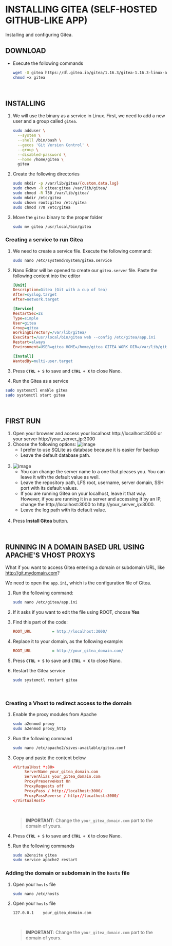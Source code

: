 # INSTALLING GITEA (SELF-HOSTED GITHUB-LIKE APP)
Installing and configuring Gitea.

## DOWNLOAD
* Execute the following commands
  
  ```bash
  wget -O gitea https://dl.gitea.io/gitea/1.16.3/gitea-1.16.3-linux-amd64
  chmod +x gitea
  ```

<br>

## INSTALLING
1. We will use the binary as a service in Linux. First, we need to add a new user and a group called `gitea`.

   ```bash
   sudo adduser \
     --system \
     --shell /bin/bash \
     --gecos 'Git Version Control' \
     --group \
     --disabled-password \
     --home /home/gitea \
     gitea
   ```

2. Create the following directories

   ```bash
   sudo mkdir -p /var/lib/gitea/{custom,data,log}
   sudo chown -R gitea:gitea /var/lib/gitea/
   sudo chmod -R 750 /var/lib/gitea/
   sudo mkdir /etc/gitea
   sudo chown root:gitea /etc/gitea
   sudo chmod 770 /etc/gitea
   ```
   
3. Move the `gitea` binary to the proper folder

   ```bash
   sudo mv gitea /usr/local/bin/gitea
   ```

### Creating a service to run Gitea

1. We need to create a service file. Execute the following command:

   ```bash
   sudo nano /etc/systemd/system/gitea.service
   ```

2. Nano Editor will be opened to create our `gitea.server` file. Paste the following content into the editor

   ```ini
   [Unit]
   Description=Gitea (Git with a cup of tea)
   After=syslog.target
   After=network.target

   [Service]
   RestartSec=2s
   Type=simple
   User=gitea
   Group=gitea
   WorkingDirectory=/var/lib/gitea/
   ExecStart=/usr/local/bin/gitea web --config /etc/gitea/app.ini
   Restart=always
   Environment=USER=gitea HOME=/home/gitea GITEA_WORK_DIR=/var/lib/gitea

   [Install]
   WantedBy=multi-user.target
   ```

 3. Press **`CTRL + S`** to save and **`CTRL + X`** to close Nano.
 4. Run the Gitea as a service
 
 ```bash
 sudo systemctl enable gitea
 sudo systemctl start gitea
 ```

<br>

## FIRST RUN

1. Open your browser and access your localhost http://localhost:3000 or your server http://your_server_ip:3000
1. Choose the following options:
   ![image](https://user-images.githubusercontent.com/49572917/158070145-47a6f073-d479-4bbd-9b81-c1715be9fb32.png)
   * I prefer to use SQLite as database because it is easier for backup
   * Leave the default database path.<br><br>
1. ![image](https://user-images.githubusercontent.com/49572917/158070177-285b5b7d-bfc0-45b6-8a95-cf51715fb36a.png)
   * You can change the server name to a one that pleases you. You can leave it with the default value as well.
   * Leave the repository path, LFS root, username, server domain, SSH port with its default values.
   * If you are running Gitea on your localhost, leave it that way. However, if you are running it in a server and accessing it by an IP, change the http://localhost:3000 to http://your_server_ip:3000.
   * Leave the log path with its default value.<br><br>
1. Press **Install Gitea** button.

<br>

## RUNNING IN A DOMAIN BASED URL USING APACHE'S VHOST PROXYS
What if you want to access Gitea entering a domain or subdomain URL, like http://git.mydomain.com?

We need to open the `app.ini`, which is the configuration file of Gitea.

1. Run the following command:

   ```bash
   sudo nano /etc/gitea/app.ini
   ```

2. If it asks if you want to edit the file using ROOT, choose **Yes**
3. Find this part of the code:
   
   ```ini
   ROOT_URL         = http://localhost:3000/
   ```

4. Replace it to your domain, as the following example:

   ```ini
   ROOT_URL         = http://your_gitea_domain.com/
   ```

5. Press **`CTRL + S`** to save and **`CTRL + X`** to close Nano.
6. Restart the Gitea service

   ```bash
   sudo systemctl restart gitea
   ```
<br>

### Creating a Vhost to redirect access to the domain

1. Enable the proxy modules from Apache

   ```bash
   sudo a2enmod proxy
   sudo a2enmod proxy_http
   ```
   
3. Run the following command

   ```bash
   sudo nano /etc/apache2/sives-available/gitea.conf
   ```

1. Copy and paste the content below

   ```conf
   <VirtualHost *:80>
        ServerName your_gitea_domain.com
        ServerAlias your_gitea_domain.com
        ProxyPreserveHost On
        ProxyRequests off
        ProxyPass / http://localhost:3000/
        ProxyPassReverse / http://localhost:3000/
   </VirtualHost>
   ```
   <br>
   
   > **IMPORTANT**: Change the `your_gitea_domain.com` part to the domain of yours.

1. Press **`CTRL + S`** to save and **`CTRL + X`** to close Nano.
1. Run the following commands

   ```bash
   sudo a2ensite gitea
   sudo service apache2 restart
   ```

### Adding the domain or subdomain in the `hosts` file

1. Open your `hosts` file

   ```bash
   sudo nano /etc/hosts
   ```

1. Open your `hosts` file

   ```hosts
   127.0.0.1    your_gitea_domain.com
   ```
   <br>
   
   > **IMPORTANT**: Change the `your_gitea_domain.com` part to the domain of yours.
